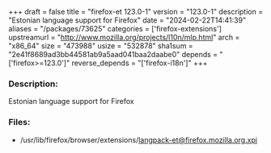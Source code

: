 +++
draft = false
title = "firefox-et 123.0-1"
version = "123.0-1"
description = "Estonian language support for Firefox"
date = "2024-02-22T14:41:39"
aliases = "/packages/73625"
categories = ['firefox-extensions']
upstreamurl = "http://www.mozilla.org/projects/l10n/mlp.html"
arch = "x86_64"
size = "473988"
usize = "532878"
sha1sum = "2e41f8689ad3bb44581ab9a5aad041baa2daabe0"
depends = "['firefox>=123.0']"
reverse_depends = "['firefox-i18n']"
+++
### Description: 
Estonian language support for Firefox

### Files: 
* /usr/lib/firefox/browser/extensions/langpack-et@firefox.mozilla.org.xpi
